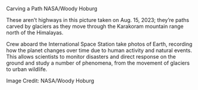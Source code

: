 Carving a Path 
 NASA/Woody Hoburg

These aren’t highways in this picture taken on Aug. 15, 2023; they’re paths carved by glaciers as they move through the Karakoram mountain range north of the Himalayas.

Crew aboard the International Space Station take photos of Earth, recording how the planet changes over time due to human activity and natural events. This allows scientists to monitor disasters and direct response on the ground and study a number of phenomena, from the movement of glaciers to urban wildlife.

Image Credit: NASA/Woody Hoburg